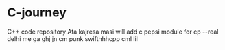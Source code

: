 # C-journey
C++ code repository
Ata kajresa masi
will add
c pepsi module for cp
--real
delhi me
ga
ghj
jn
cm punk
swifthhhcpp
cml
lil
